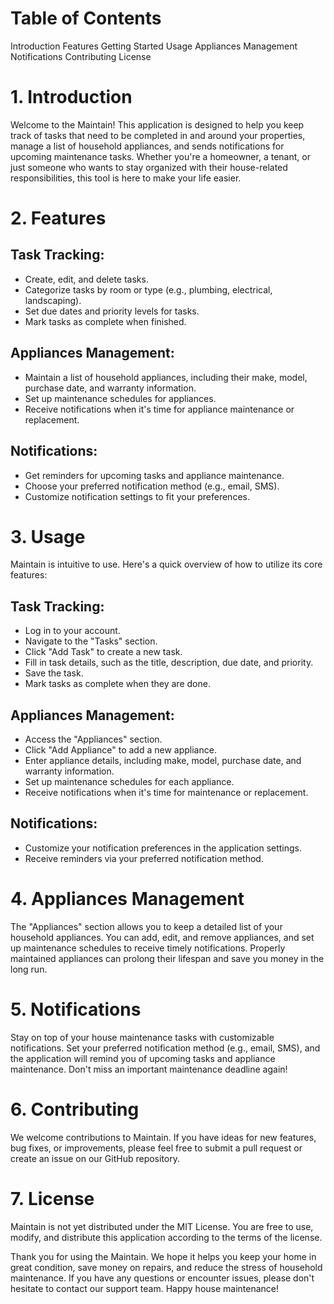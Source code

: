 # Table of Contents

Introduction
Features
Getting Started
Usage
Appliances Management
Notifications
Contributing
License

# 1. Introduction
Welcome to the Maintain! This application is designed to help you keep track of tasks that need to be completed in and around your properties, manage a list of household appliances, and sends notifications for upcoming maintenance tasks. Whether you're a homeowner, a tenant, or just someone who wants to stay organized with their house-related responsibilities, this tool is here to make your life easier.

# 2. Features
## Task Tracking:
- Create, edit, and delete tasks.
- Categorize tasks by room or type (e.g., plumbing, electrical, landscaping).
- Set due dates and priority levels for tasks.
- Mark tasks as complete when finished.

## Appliances Management:
- Maintain a list of household appliances, including their make, model, purchase date, and warranty information.
- Set up maintenance schedules for appliances.
- Receive notifications when it's time for appliance maintenance or replacement.

## Notifications:
- Get reminders for upcoming tasks and appliance maintenance.
- Choose your preferred notification method (e.g., email, SMS).
- Customize notification settings to fit your preferences.

# 3. Usage
Maintain is intuitive to use. Here's a quick overview of how to utilize its core features:

## Task Tracking:
- Log in to your account.
- Navigate to the "Tasks" section.
- Click "Add Task" to create a new task.
- Fill in task details, such as the title, description, due date, and priority.
- Save the task.
- Mark tasks as complete when they are done.

## Appliances Management:
- Access the "Appliances" section.
- Click "Add Appliance" to add a new appliance.
- Enter appliance details, including make, model, purchase date, and warranty information.
- Set up maintenance schedules for each appliance.
- Receive notifications when it's time for maintenance or replacement.

## Notifications:
- Customize your notification preferences in the application settings.
- Receive reminders via your preferred notification method.

# 4. Appliances Management
The "Appliances" section allows you to keep a detailed list of your household appliances. You can add, edit, and remove appliances, and set up maintenance schedules to receive timely notifications. Properly maintained appliances can prolong their lifespan and save you money in the long run.

# 5. Notifications
Stay on top of your house maintenance tasks with customizable notifications. Set your preferred notification method (e.g., email, SMS), and the application will remind you of upcoming tasks and appliance maintenance. Don't miss an important maintenance deadline again!

# 6. Contributing
We welcome contributions to Maintain. If you have ideas for new features, bug fixes, or improvements, please feel free to submit a pull request or create an issue on our GitHub repository.

# 7. License
Maintain is not yet distributed under the MIT License. You are free to use, modify, and distribute this application according to the terms of the license.

Thank you for using the Maintain. We hope it helps you keep your home in great condition, save money on repairs, and reduce the stress of household maintenance. If you have any questions or encounter issues, please don't hesitate to contact our support team. Happy house maintenance!
